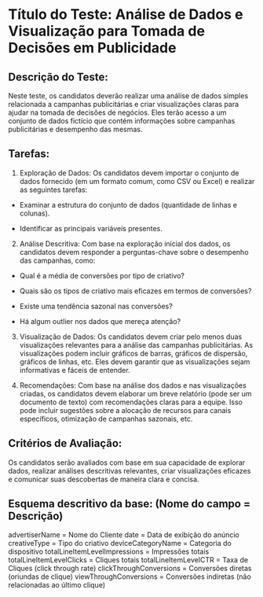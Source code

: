 # Título do Teste: Análise de Dados e Visualização para Tomada de Decisões em Publicidade
 
## Descrição do Teste:

Neste teste, os candidatos deverão realizar uma análise de dados simples relacionada a campanhas publicitárias e criar visualizações claras para ajudar na tomada de decisões de negócios. Eles terão acesso a um conjunto de dados fictício que contém informações sobre campanhas publicitárias e desempenho das mesmas. 

## Tarefas:

1) Exploração de Dados: Os candidatos devem importar o conjunto de dados fornecido (em um formato comum, como CSV ou Excel) e realizar as seguintes tarefas:

 - Examinar a estrutura do conjunto de dados (quantidade de linhas e colunas).

 - Identificar as principais variáveis presentes.

2) Análise Descritiva: Com base na exploração inicial dos dados, os candidatos devem responder a perguntas-chave sobre o desempenho das campanhas, como:

- Qual é a média de conversões por tipo de criativo?
  
- Quais são os tipos de criativo mais eficazes em termos de conversões?

- Existe uma tendência sazonal nas conversões?

- Há algum outlier nos dados que mereça atenção?


3) Visualização de Dados: Os candidatos devem criar pelo menos duas visualizações relevantes para a análise das campanhas publicitárias. As visualizações podem incluir gráficos de barras, gráficos de dispersão, gráficos de linhas, etc. Eles devem garantir que as visualizações sejam informativas e fáceis de entender.


4) Recomendações: Com base na análise dos dados e nas visualizações criadas, os candidatos devem elaborar um breve relatório (pode ser um documento de texto) com recomendações claras para a equipe. Isso pode incluir sugestões sobre a alocação de recursos para canais específicos, otimização de campanhas sazonais, etc.

## Critérios de Avaliação:

Os candidatos serão avaliados com base em sua capacidade de explorar dados, realizar análises descritivas relevantes, criar visualizações eficazes e comunicar suas descobertas de maneira clara e concisa.

## Esquema descritivo da base: (Nome do campo = Descrição)

advertiserName = Nome do Cliente
date = Data de exibição do anúncio
creativeType = Tipo do criativo
deviceCategoryName = Categoria do dispositivo
totalLineItemLevelImpressions = Impressões totais
totalLineItemLevelClicks = Cliques totais
totalLineItemLevelCTR = Taxa de Cliques (click through rate)
clickThroughConversions = Conversões diretas (oriundas de clique)
viewThroughConversions = Conversões indiretas (não relacionadas ao último clique)